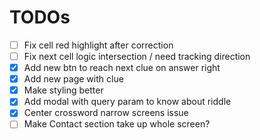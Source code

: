 # TODOs

- [ ] Fix cell red highlight after correction
- [ ] Fix next cell logic intersection / need tracking direction
- [X] Add new btn to reach next clue on answer right
- [X] Add new page with clue
- [X] Make styling better
- [x] Add modal with query param to know about riddle
- [X] Center crossword narrow screens issue
- [ ] Make Contact section take up whole screen?